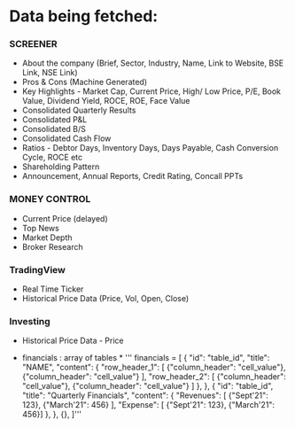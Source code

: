 # Data being fetched:

### SCREENER

- About the company (Brief, Sector, Industry, Name, Link to Website, BSE Link, NSE Link)
- Pros & Cons (Machine Generated)
- Key Highlights - Market Cap, Current Price, High/ Low Price, P/E, Book Value, Dividend Yield, ROCE, ROE, Face Value
- Consolidated Quarterly Results
- Consolidated P&L
- Consolidated B/S
- Consolidated Cash Flow
- Ratios - Debtor Days, Inventory Days, Days Payable, Cash Conversion Cycle, ROCE etc
- Shareholding Pattern
- Announcement, Annual Reports, Credit Rating, Concall PPTs

### MONEY CONTROL

- Current Price (delayed)
- Top News
- Market Depth
- Broker Research

### TradingView

- Real Time Ticker
- Historical Price Data (Price, Vol, Open, Close)

### Investing

- Historical Price Data - Price

* financials : array of tables \*
  ''' financials = [
  {
  "id": "table_id",
  "title": "NAME",
  "content": {
  "row_header_1": [
  {"column_header": "cell_value"},
  {"column_header": "cell_value"}
  ],
  "row_header_2": [
  {"column_header": "cell_value"},
  {"column_header": "cell_value"}
  ]
  },
  },
  {
  "id": "table_id",
  "title": "Quarterly Financials",
  "content": {
  "Revenues": [
  {"Sept'21": 123},
  {"March'21": 456}
  ],
  "Expense": [
  {"Sept'21": 123},
  {"March'21": 456}]
  },
  },
  {},
  ]'''
